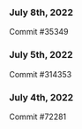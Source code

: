 ### July 8th, 2022

Commit #35349

### July 5th, 2022

Commit #314353


### July 4th, 2022

Commit #72281
